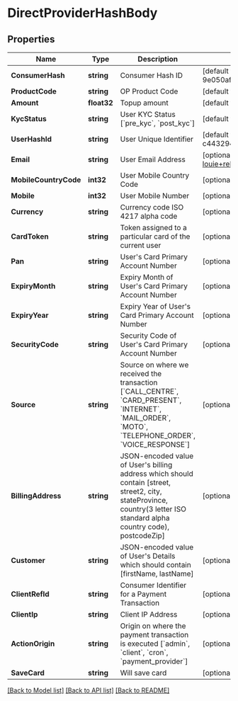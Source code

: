 # DirectProviderHashBody

## Properties
Name | Type | Description | Notes
------------ | ------------- | ------------- | -------------
**ConsumerHash** | **string** | Consumer Hash ID | [default to 9e050afeed738f820b36a935c8ff1ed5]
**ProductCode** | **string** | OP Product Code | [default to sgmcpr]
**Amount** | **float32** | Topup amount | [default to null]
**KycStatus** | **string** | User KYC Status [&#x60;pre_kyc&#x60;, &#x60;post_kyc&#x60;] | [default to pre_kyc]
**UserHashId** | **string** | User Unique Identifier | [default to c4432940228d7fc04bb1656e10103c60]
**Email** | **string** | User Email Address | [optional] [default to louie+relay1508151862@matchmove.com]
**MobileCountryCode** | **int32** | User Mobile Country Code | [optional] [default to null]
**Mobile** | **int32** | User Mobile Number | [optional] [default to null]
**Currency** | **string** | Currency code ISO 4217 alpha code | [optional] [default to SGD]
**CardToken** | **string** | Token assigned to a particular card of the current user | [optional] [default to null]
**Pan** | **string** | User&#x27;s Card Primary Account Number | [optional] [default to null]
**ExpiryMonth** | **string** | Expiry Month of User&#x27;s Card Primary Account Number | [optional] [default to null]
**ExpiryYear** | **string** | Expiry Year of User&#x27;s Card Primary Account Number | [optional] [default to null]
**SecurityCode** | **string** | Security Code of User&#x27;s Card Primary Account Number | [optional] [default to null]
**Source** | **string** | Source on where we received the transaction [&#x60;CALL_CENTRE&#x60;, &#x60;CARD_PRESENT&#x60;, &#x60;INTERNET&#x60;, &#x60;MAIL_ORDER&#x60;, &#x60;MOTO&#x60;, &#x60;TELEPHONE_ORDER&#x60;, &#x60;VOICE_RESPONSE&#x60;] | [optional] [default to INTERNET]
**BillingAddress** | **string** | JSON-encoded value of User&#x27;s billing address which should contain [street, street2, city, stateProvince, country(3 letter ISO standard alpha country code), postcodeZip] | [optional] 
**Customer** | **string** | JSON-encoded value of User&#x27;s Details which should contain [firstName, lastName] | [optional] 
**ClientRefId** | **string** | Consumer Identifier for a Payment Transaction | [optional] [default to null]
**ClientIp** | **string** | Client IP Address | [optional] 
**ActionOrigin** | **string** | Origin on where the payment transaction is executed [&#x60;admin&#x60;, &#x60;client&#x60;, &#x60;cron&#x60;, &#x60;payment_provider&#x60;] | [optional] [default to client]
**SaveCard** | **string** | Will save card | [optional] [default to SAVE_CARD.0_]

[[Back to Model list]](../README.md#documentation-for-models) [[Back to API list]](../README.md#documentation-for-api-endpoints) [[Back to README]](../README.md)

